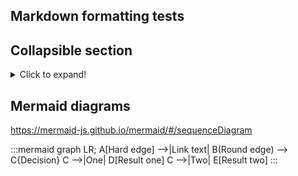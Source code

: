 ## Markdown formatting tests


## Collapsible section
<details>
  <summary>Click to expand!</summary>
  
  ## Heading
  1. A numbered
  2. list
     * With some
     * Sub bullets
</details>



## Mermaid diagrams
https://mermaid-js.github.io/mermaid/#/sequenceDiagram


:::mermaid
graph LR;
    A[Hard edge] -->|Link text| B(Round edge) --> C{Decision}
    C -->|One| D[Result one]
    C -->|Two| E[Result two]
:::
 
 
 
 
